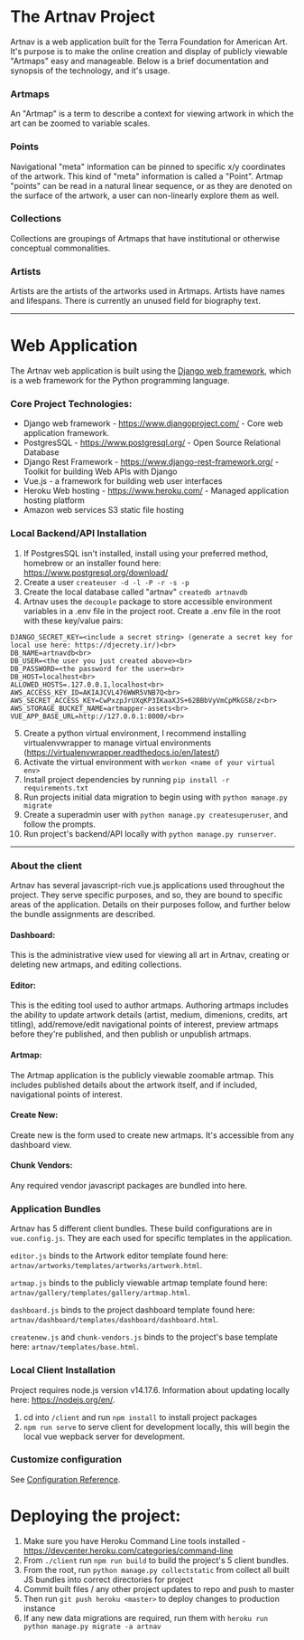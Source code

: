 # The Artnav Project
Artnav is a web application built for the Terra Foundation for American Art. It's purpose is to make the online creation and display of publicly viewable "Artmaps" easy and manageable. Below is a brief documentation and synopsis of the technology, and it's usage.

### Artmaps
An "Artmap" is a term to describe a context for viewing artwork in which the art can be zoomed to variable scales. 

### Points 
Navigational "meta" information can be pinned to specific x/y coordinates of the artwork. This kind of "meta" information is called a "Point". Artmap "points" can be read in a natural linear sequence, or as they are denoted on the surface of the artwork, a user can non-linearly explore them as well.

### Collections
Collections are groupings of Artmaps that have institutional or otherwise conceptual commonalities.

### Artists
Artists are the artists of the artworks used in Artmaps. Artists have names and lifespans. There is currently an unused field for  biography text.

-----------

# Web Application
The Artnav web application is built using the [Django web framework](https://www.djangoproject.com/), which is a web framework for the Python programming language. 

### Core Project Technologies:
- Django web framework - https://www.djangoproject.com/ - Core web application framework.
- PostgresSQL - https://www.postgresql.org/ - Open Source Relational Database
- Django Rest Framework - https://www.django-rest-framework.org/ - Toolkit for building Web APIs with Django
- Vue.js - a framework for building web user interfaces
- Heroku Web hosting - https://www.heroku.com/ - Managed application hosting platform
- Amazon web services S3 static file hosting

### Local Backend/API Installation
1. If PostgresSQL isn't installed, install using your preferred method, homebrew or an installer found here: https://www.postgresql.org/download/
2. Create a user `createuser -d -l -P -r -s -p`
3. Create the local database called "artnav" `createdb artnavdb`
4. Artnav uses the `decouple` package to store accessible environment variables in a .env file in the project root. Create a .env file in the root with these key/value pairs:<br>
```
DJANGO_SECRET_KEY=<include a secret string> (generate a secret key for local use here: https://djecrety.ir/)<br>
DB_NAME=artnavdb<br>
DB_USER=<the user you just created above><br>
DB_PASSWORD=<the password for the user><br>
DB_HOST=localhost<br>
ALLOWED_HOSTS=.127.0.0.1,localhost<br>
AWS_ACCESS_KEY_ID=AKIAJCVL476WWR5VNB7Q<br>
AWS_SECRET_ACCESS_KEY=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<br>
AWS_STORAGE_BUCKET_NAME=artmapper-assets<br>
VUE_APP_BASE_URL=http://127.0.0.1:8000/<br>
```
5. Create a python virtual environment, I recommend installing virtualenvwrapper to manage virtual environments (https://virtualenvwrapper.readthedocs.io/en/latest/)<br>
6. Activate the virtual environment with `workon <name of your virtual env>`<br>
7. Install project dependencies by running `pip install -r requirements.txt`<br>
8. Run projects initial data migration to begin using with `python manage.py migrate`<br>
9. Create a superadmin user with `python manage.py createsuperuser`, and follow the prompts.<br>
9. Run project's backend/API locally with `python manage.py runserver`.<br>

---------------------------------------------------------------

### About the client
Artnav has several javascript-rich vue.js applications used throughout the project. They serve specific purposes, and so, they are bound to specific areas of the application. Details on their purposes follow, and further below the bundle assignments are described.

#### Dashboard:
This is the administrative view used for viewing all art in Artnav, creating or deleting new artmaps, and editing collections.

#### Editor:
This is the editing tool used to author artmaps. Authoring artmaps includes the ability to update artwork details (artist, medium, dimenions, credits, art titling), add/remove/edit navigational points of interest, preview artmaps before they're published, and then publish or unpublish artmaps.

#### Artmap:
The Artmap application is the publicly viewable zoomable artmap. This includes published details about the artwork itself, and if included, navigational points of interest.

#### Create New:
Create new is the form used to create new artmaps. It's accessible from any dashboard view.

#### Chunk Vendors:
Any required vendor javascript packages are bundled into here.

### Application Bundles
Artnav has 5 different client bundles. These build configurations are in `vue.config.js`.
They are each used for specific templates in the application.

`editor.js` binds to the Artwork editor template found here:
`artnav/artworks/templates/artworks/artwork.html`.

`artmap.js` binds to the publicly viewable artmap template found here:
`artnav/gallery/templates/gallery/artmap.html`.

`dashboard.js` binds to the project dashboard template found here:
`artnav/dashboard/templates/dashboard/dashboard.html`.

`createnew.js` and `chunk-vendors.js` binds to the project's base template here:
`artnav/templates/base.html`.


### Local Client Installation
Project requires node.js version v14.17.6. Information about updating locally here: https://nodejs.org/en/.

1. cd into `/client` and run `npm install` to install project packages
2. `npm run serve` to serve client for development locally, this will begin the local vue wepback server for development.

### Customize configuration
See [Configuration Reference](https://cli.vuejs.org/config/).

# Deploying the project:
1. Make sure you have Heroku Command Line tools installed - https://devcenter.heroku.com/categories/command-line
2. From `./client` run `npm run build` to build the project's 5 client bundles.
3. From the root, run `python manage.py collectstatic` from collect all built JS bundles into correct directories for project
4. Commit built files / any other project updates to repo and push to master
5. Then run `git push heroku <master>` to deploy changes to production instance
6. If any new data migrations are required, run them with `heroku run python manage.py migrate -a artnav`

